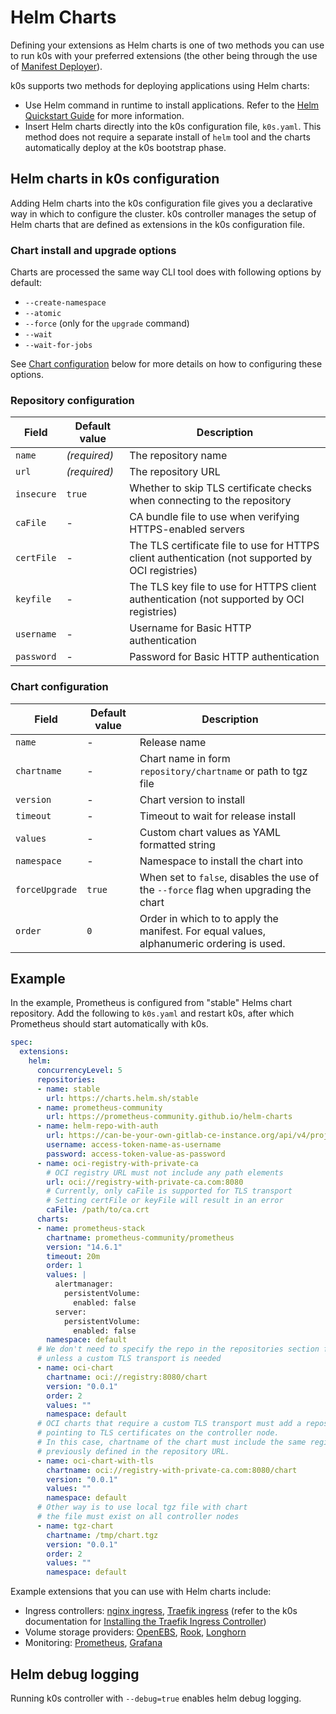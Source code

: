 <!--
SPDX-FileCopyrightText: 2021 k0s authors
SPDX-License-Identifier: CC-BY-SA-4.0
-->

# Helm Charts

Defining your extensions as Helm charts is one of two methods you can use to run k0s with your preferred extensions (the other being through the use of [Manifest Deployer](manifests.md)).

k0s supports two methods for deploying applications using Helm charts:

- Use Helm command in runtime to install applications. Refer to the [Helm Quickstart Guide](https://helm.sh/docs/intro/quickstart/) for more information.
- Insert Helm charts directly into the k0s configuration file, ``k0s.yaml``. This method does not require a separate install of `helm` tool and the charts automatically deploy at the k0s bootstrap phase.

## Helm charts in k0s configuration

Adding Helm charts into the k0s configuration file gives you a declarative way in which to configure the cluster. k0s controller manages the setup of Helm charts that are defined as extensions in the k0s configuration file.

### Chart install and upgrade options

Charts are processed the same way CLI tool does with following options by default:

- `--create-namespace`
- `--atomic`
- `--force` (only for the `upgrade` command)
- `--wait`
- `--wait-for-jobs`

See [Chart configuration](#chart-configuration) below for more details on how to configuring these options.

### Repository configuration

| Field      | Default value | Description                                                                                       |
|------------|---------------|---------------------------------------------------------------------------------------------------|
| `name`     | _(required)_  | The repository name                                                                               |
| `url`      | _(required)_  | The repository URL                                                                                |
| `insecure` | `true`        | Whether to skip TLS certificate checks when connecting to the repository                          |
| `caFile`   | -             | CA bundle file to use when verifying HTTPS-enabled servers                                        |
| `certFile` | -             | The TLS certificate file to use for HTTPS client authentication (not supported by OCI registries) |
| `keyfile`  | -             | The TLS key file to use for HTTPS client authentication (not supported by OCI registries)         |
| `username` | -             | Username for Basic HTTP authentication                                                            |
| `password` | -             | Password for Basic HTTP authentication                                                            |

### Chart configuration

| Field          | Default value | Description                                                                               |
|----------------|---------------|-------------------------------------------------------------------------------------------|
| `name`         | -             | Release name                                                                              |
| `chartname`    | -             | Chart name in form `repository/chartname` or path to tgz file                             |
| `version`      | -             | Chart version to install                                                                  |
| `timeout`      | -             | Timeout to wait for release install                                                       |
| `values`       | -             | Custom chart values as YAML formatted string                                              |
| `namespace`    | -             | Namespace to install the chart into                                                       |
| `forceUpgrade` | `true`        | When set to `false`, disables the use of the `--force` flag when upgrading the chart      |
| `order`        | `0`           | Order in which to to apply the manifest. For equal values, alphanumeric ordering is used. |

## Example

In the example, Prometheus is configured from "stable" Helms chart repository. Add the following to `k0s.yaml` and restart k0s, after which Prometheus should start automatically with k0s.

```yaml
spec:
  extensions:
    helm:
      concurrencyLevel: 5
      repositories:
      - name: stable
        url: https://charts.helm.sh/stable
      - name: prometheus-community
        url: https://prometheus-community.github.io/helm-charts
      - name: helm-repo-with-auth
        url: https://can-be-your-own-gitlab-ce-instance.org/api/v4/projects/PROJECTID/packages/helm/main
        username: access-token-name-as-username
        password: access-token-value-as-password
      - name: oci-registry-with-private-ca
        # OCI registry URL must not include any path elements
        url: oci://registry-with-private-ca.com:8080
        # Currently, only caFile is supported for TLS transport
        # Setting certFile or keyFile will result in an error
        caFile: /path/to/ca.crt
      charts:
      - name: prometheus-stack
        chartname: prometheus-community/prometheus
        version: "14.6.1"
        timeout: 20m
        order: 1
        values: |
          alertmanager:
            persistentVolume:
              enabled: false
          server:
            persistentVolume:
              enabled: false
        namespace: default
      # We don't need to specify the repo in the repositories section for OCI charts
      # unless a custom TLS transport is needed
      - name: oci-chart
        chartname: oci://registry:8080/chart
        version: "0.0.1"
        order: 2
        values: ""
        namespace: default
      # OCI charts that require a custom TLS transport must add a repository entry 
      # pointing to TLS certificates on the controller node.
      # In this case, chartname of the chart must include the same registry URL 
      # previously defined in the repository URL.
      - name: oci-chart-with-tls
        chartname: oci://registry-with-private-ca.com:8080/chart
        version: "0.0.1"
        values: ""
        namespace: default
      # Other way is to use local tgz file with chart
      # the file must exist on all controller nodes
      - name: tgz-chart
        chartname: /tmp/chart.tgz
        version: "0.0.1"
        order: 2 
        values: ""
        namespace: default
```

Example extensions that you can use with Helm charts include:

- Ingress controllers: [nginx ingress](https://github.com/helm/charts/tree/master/stable/nginx-ingress), [Traefik ingress](https://github.com/traefik/traefik-helm-chart) (refer to the k0s documentation for [Installing the Traefik Ingress Controller](examples/traefik-ingress.md))
- Volume storage providers: [OpenEBS](https://openebs.github.io/charts/), [Rook](https://github.com/rook/rook/blob/master/Documentation/helm-operator.md), [Longhorn](https://longhorn.io/docs/0.8.1/deploy/install/install-with-helm/)
- Monitoring: [Prometheus](https://github.com/prometheus-community/helm-charts/), [Grafana](https://github.com/grafana/helm-charts)

## Helm debug logging

Running k0s controller with `--debug=true` enables helm debug logging.

